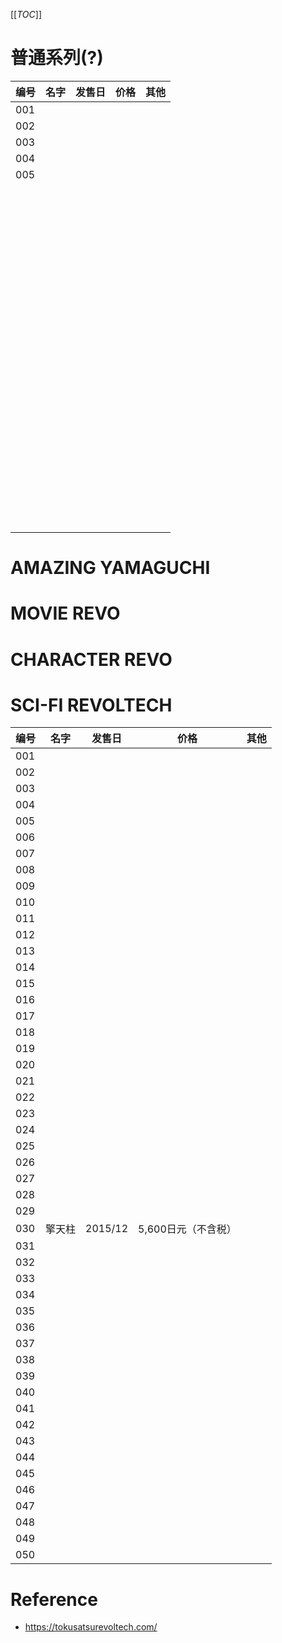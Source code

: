 [[_TOC_]]

# 普通系列(?)


| 编号 | 名字 | 发售日 | 价格 | 其他 |
| ---- | ---- | ------ | ---- | ---- |
| 001  |      |        |      |      |
| 002  |      |        |      |      |
| 003  |      |        |      |      |
| 004  |      |        |      |      |
| 005  |      |        |      |      |
|      |      |        |      |      |
|      |      |        |      |      |
|      |      |        |      |      |
|      |      |        |      |      |
|      |      |        |      |      |
|      |      |        |      |      |
|      |      |        |      |      |
|      |      |        |      |      |
|      |      |        |      |      |
|      |      |        |      |      |
|      |      |        |      |      |
|      |      |        |      |      |
|      |      |        |      |      |
|      |      |        |      |      |
|      |      |        |      |      |
|      |      |        |      |      |
|      |      |        |      |      |
|      |      |        |      |      |
|      |      |        |      |      |
|      |      |        |      |      |
|      |      |        |      |      |
|      |      |        |      |      |
|      |      |        |      |      |
|      |      |        |      |      |
|      |      |        |      |      |
|      |      |        |      |      |
|      |      |        |      |      |
|      |      |        |      |      |
|      |      |        |      |      |
|      |      |        |      |      |
|      |      |        |      |      |
|      |      |        |      |      |
|      |      |        |      |      |
|      |      |        |      |      |
|      |      |        |      |      |
|      |      |        |      |      |
|      |      |        |      |      |
|      |      |        |      |      |
|      |      |        |      |      |
|      |      |        |      |      |
|      |      |        |      |      |
|      |      |        |      |      |
|      |      |        |      |      |
|      |      |        |      |      |
|      |      |        |      |      |
|      |      |        |      |      |
|      |      |        |      |      |
|      |      |        |      |      |
|      |      |        |      |      |
|      |      |        |      |      |
|      |      |        |      |      |
|      |      |        |      |      |
|      |      |        |      |      |
|      |      |        |      |      |
|      |      |        |      |      |
|      |      |        |      |      |
|      |      |        |      |      |
|      |      |        |      |      |
|      |      |        |      |      |
|      |      |        |      |      |
|      |      |        |      |      |
|      |      |        |      |      |
|      |      |        |      |      |
|      |      |        |      |      |
|      |      |        |      |      |
|      |      |        |      |      |
|      |      |        |      |      |
|      |      |        |      |      |
|      |      |        |      |      |
|      |      |        |      |      |
|      |      |        |      |      |
|      |      |        |      |      |
|      |      |        |      |      |
|      |      |        |      |      |
|      |      |        |      |      |
|      |      |        |      |      |
|      |      |        |      |      |
|      |      |        |      |      |
|      |      |        |      |      |
|      |      |        |      |      |
|      |      |        |      |      |
|      |      |        |      |      |
|      |      |        |      |      |
|      |      |        |      |      |
|      |      |        |      |      |
|      |      |        |      |      |
|      |      |        |      |      |
|      |      |        |      |      |
|      |      |        |      |      |
|      |      |        |      |      |
|      |      |        |      |      |
|      |      |        |      |      |
|      |      |        |      |      |

# AMAZING YAMAGUCHI

# MOVIE REVO

# CHARACTER REVO

# SCI-FI REVOLTECH

| 编号 | 名字   | 发售日  | 价格                | 其他 |
| ---- | ------ | ------- | ------------------- | ---- |
| 001  |        |         |                     |      |
| 002  |        |         |                     |      |
| 003  |        |         |                     |      |
| 004  |        |         |                     |      |
| 005  |        |         |                     |      |
| 006  |        |         |                     |      |
| 007  |        |         |                     |      |
| 008  |        |         |                     |      |
| 009  |        |         |                     |      |
| 010  |        |         |                     |      |
| 011  |        |         |                     |      |
| 012  |        |         |                     |      |
| 013  |        |         |                     |      |
| 014  |        |         |                     |      |
| 015  |        |         |                     |      |
| 016  |        |         |                     |      |
| 017  |        |         |                     |      |
| 018  |        |         |                     |      |
| 019  |        |         |                     |      |
| 020  |        |         |                     |      |
| 021  |        |         |                     |      |
| 022  |        |         |                     |      |
| 023  |        |         |                     |      |
| 024  |        |         |                     |      |
| 025  |        |         |                     |      |
| 026  |        |         |                     |      |
| 027  |        |         |                     |      |
| 028  |        |         |                     |      |
| 029  |        |         |                     |      |
| 030  | 擎天柱 | 2015/12 | 5,600日元（不含税） |      |
| 031  |        |         |                     |      |
| 032  |        |         |                     |      |
| 033  |        |         |                     |      |
| 034  |        |         |                     |      |
| 035  |        |         |                     |      |
| 036  |        |         |                     |      |
| 037  |        |         |                     |      |
| 038  |        |         |                     |      |
| 039  |        |         |                     |      |
| 040  |        |         |                     |      |
| 041  |        |         |                     |      |
| 042  |        |         |                     |      |
| 043  |        |         |                     |      |
| 044  |        |         |                     |      |
| 045  |        |         |                     |      |
| 046  |        |         |                     |      |
| 047  |        |         |                     |      |
| 048  |        |         |                     |      |
| 049  |        |         |                     |      |
| 050  |        |         |                     |      |




# Reference

- https://tokusatsurevoltech.com/